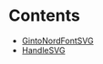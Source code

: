 

# Contents
- [GintoNordFontSVG](GintoNordFontSVG.sol/library.GintoNordFontSVG.md)
- [HandleSVG](HandleSVG.sol/library.HandleSVG.md)
